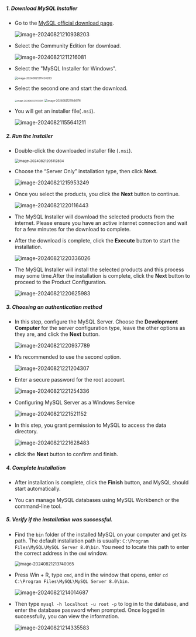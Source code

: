 ##### **1. Download MySQL Installer**

- Go to the [MySQL official download page](https://dev.mysql.com/downloads/installer/).

  ![image-20240821210938203](https://github.com/luuutt/2023_yun/blob/master/images\image-20240821210938203.png)

- Select the Community Edition for download.

  ![image-20240821211216081](https://github.com/luuutt/2023_yun/blob/master/images\image-20240821211216081.png)

- Select the "MySQL Installer for Windows".

  <img src="https://github.com/luuutt/2023_yun/blob/master/images\image-20240821211424283.png" alt="image-20240821211424283" style="zoom: 50%;" />

- Select the second one and start the download.

  <img src="https://github.com/luuutt/2023_yun/blob/master/images\image-20240821211512391.png" alt="image-20240821211512391" style="zoom: 40%;" />

  

  <img src="https://github.com/luuutt/2023_yun/blob/master/images\image-20240821211844176.png" alt="image-20240821211844176" style="zoom:50%;" />

- You will get an installer file(`.msi`).

  ![image-20240821155641211](https://github.com/luuutt/2023_yun/blob/master/images\image-20240821155641211.png)



##### **2. Run the Installer**

- Double-click the downloaded installer file (`.msi`).

  <img src="https://github.com/luuutt/2023_yun/blob/master/images\image-20240821205112834.png" alt="image-20240821205112834" style="zoom: 67%;" />

- Choose the “Server Only” installation type, then click **Next**.

  ![image-20240821215953249](https://github.com/luuutt/2023_yun/blob/master/images\image-20240821215953249.png)

- Once you select the products, you click the **Next** button to continue.

  ![image-20240821220116443](https://github.com/luuutt/2023_yun/blob/master/images\image-20240821220116443.png)

- The MySQL Installer will download the selected products from the internet. Please ensure you have an active internet connection and wait for a few minutes for the download to complete.

- After the download is complete, click the **Execute** button to start the installation.

  ![image-20240821220336026](https://github.com/luuutt/2023_yun/blob/master/images\image-20240821220336026.png)

- The MySQL Installer will install the selected products and this process may some time.After the installation is complete, click the **Next** button to proceed to the Product Configuration.

  ![image-20240821220625983](https://github.com/luuutt/2023_yun/blob/master/images\image-20240821220625983.png)

  

##### 3. Choosing an authentication method

- In this step, configure the MySQL Server. Choose the **Development Computer** for the server configuration type, leave the other options as they are, and click the **Next** button.

  ![image-20240821220937789](https://github.com/luuutt/2023_yun/blob/master/images\image-20240821220937789.png)

- It’s recommended to use the second option.

  ![image-20240821221204307](https://github.com/luuutt/2023_yun/blob/master/images\image-20240821221204307.png)

- Enter a secure password for the root account.

  ![image-20240821221254336](https://github.com/luuutt/2023_yun/blob/master/images\image-20240821221254336.png)

- Configuring MySQL Server as a Windows Service

  ![image-20240821221521152](https://github.com/luuutt/2023_yun/blob/master/images\image-20240821221521152.png)

- In this step, you grant permission to MySQL to access the data directory.

  ![image-20240821221628483](https://github.com/luuutt/2023_yun/blob/master/images\image-20240821221628483.png)

- click the **Next** button to confirm and finish.

  

##### **4. Complete Installation**

- After installation is complete, click the **Finish** button, and MySQL should start automatically.

- You can manage MySQL databases using MySQL Workbench or the command-line tool.

  

##### **5. Verify if the installation was successful.**

- Find the `bin` folder of the installed MySQL on your computer and get its path. The default installation path is usually: `C:\Program Files\MySQL\MySQL Server 8.0\bin`. You need to locate this path to enter the correct address in the `cmd` window.

  <img src="https://github.com/luuutt/2023_yun/blob/master/images\image-20240821213740065.png" alt="image-20240821213740065" style="zoom: 80%;" />

- Press Win + R, type `cmd`, and in the window that opens, enter `cd C:\Program Files\MySQL\MySQL Server 8.0\bin`.

  ![image-20240821214014687](https://github.com/luuutt/2023_yun/blob/master/images\image-20240821214014687.png)

- Then type `mysql -h localhost -u root -p` to log in to the database, and enter the database password when prompted. Once logged in successfully, you can view the information.

  ![image-20240821214335583](https://github.com/luuutt/2023_yun/blob/master/images\image-20240821214335583.png)

  